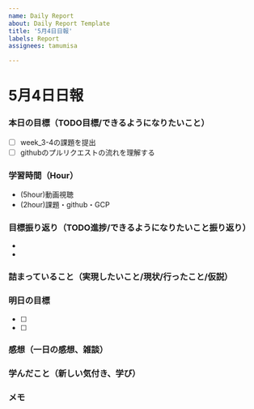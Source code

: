 ```yaml
---
name: Daily Report
about: Daily Report Template
title: '5月4日日報'
labels: Report
assignees: tamumisa

---
```


# 5月4日日報

### **本日の目標（TODO目標/できるようになりたいこと）**
- [ ] week_3-4の課題を提出
- [ ] githubのプルリクエストの流れを理解する

### **学習時間（Hour）**
- (5hour)動画視聴
- (2hour)課題・github・GCP

### **目標振り返り（TODO進捗/できるようになりたいこと振り返り）**
- 
- 

### **詰まっていること（実現したいこと/現状/行ったこと/仮説）**


### **明日の目標**
- [ ] 
- [ ] 

### **感想（一日の感想、雑談）**


### **学んだこと（新しい気付き、学び）**


### **メモ**
